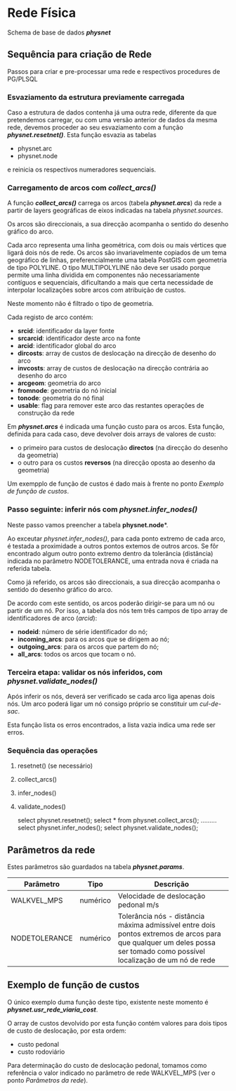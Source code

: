 
# Rede Física

Schema de base de dados ***physnet***

## Sequência para criação de Rede

Passos para criar e pre-processar uma rede e respectivos procedures de PG/PLSQL

### Esvaziamento da estrutura previamente carregada

Caso a estrutura de dados contenha já uma outra rede, diferente da que pretendemos carregar, ou com uma versão anterior de dados da mesma rede, devemos proceder ao seu esvaziamento com a função ***physnet.resetnet()***. Esta função esvazia as tabelas

- physnet.arc
- physnet.node

e reinicia os respectivos numeradores sequenciais.


### Carregamento de arcos com *collect_arcs()*

A função ***collect_arcs()*** carrega os arcos (tabela ***physnet.arcs***) da rede a partir de layers geográficas de eixos indicadas na tabela *physnet.sources*.

Os arcos são direccionais, a sua direcção acompanha o sentido do desenho gráfico do arco.

Cada arco representa uma linha geométrica, com dois ou mais vértices que ligará dois nós de rede. Os arcos são invariavelmente copiados de um tema geográfico de linhas, preferencialmente uma tabela PostGIS com geometria de tipo POLYLINE. O tipo MULTIPOLYLINE não deve ser usado porque permite uma linha dividida em componentes não necessariamente contíguos e sequenciais, dificultando a mais que certa necessidade de interpolar localizações sobre arcos com atribuição de custos.

Neste momento não é filtrado o tipo de geometria.

Cada registo de arco contém:

- **srcid**: identificador da layer fonte
- **srcarcid**: identificador deste arco na fonte
- **arcid**: identificador global do arco
- **dircosts**: array de custos de deslocação na direcção de desenho do arco
- **invcosts**: array de custos de deslocação na direcção contrária ao desenho do arco
- **arcgeom**: geometria do arco
- **fromnode**: geometria do nó inicial
- **tonode**: geometria do nó final
- **usable**: flag para remover este arco das restantes operações de construção da rede

Em ***physnet.arcs*** é indicada uma função custo para os arcos. Esta função, definida para cada caso, deve devolver dois arrays de valores de custo:
- o primeiro para custos de deslocação **directos** (na direcção do desenho da geometria)
- o outro para os custos **reversos** (na direcção oposta ao desenho da geometria)

Um exempplo de função de custos é dado mais à frente no ponto *Exemplo de função de custos*.

### Passo seguinte: inferir nós com *physnet.infer_nodes()*

Neste passo vamos preencher a tabela **physnet.node***.

Ao exceutar *physnet.infer_nodes()*, para cada ponto extremo de cada arco, é testada a proximidade a outros pontos extemos de outros arcos. Se fôr encontrado algum outro ponto extremo dentro da tolerância (distância) indicada no parâmetro NODETOLERANCE, uma entrada nova é criada na referida tabela.

Como já referido, os arcos são direccionais, a sua direcção acompanha o sentido do desenho gráfico do arco.

De acordo com este sentido, os arcos poderão dirigir-se para um nó ou partir de um nó. Por isso, a tabela dos nós tem três campos de tipo array de identificadores de arco (*arcid*):

- **nodeid**: número de série identificador do nó;
- **incoming_arcs**: para os arcos que se dirigem ao nó;
- **outgoing_arcs**: para os arcos que partem do nó;
- **all_arcs**: todos os arcos que tocam o nó.

### Terceira etapa: validar os nós inferidos, com *physnet.validate_nodes()*

Após inferir os nós, deverá ser verificado se cada arco liga apenas dois nós. Um arco poderá ligar um nó consigo próprio se constituir um *cul-de-sac*.

Esta função lista os erros encontrados, a lista vazia indica uma rede ser erros.

### Sequência das operações

1. resetnet() (se necessário)
1. collect_arcs()
1. infer_nodes()
1. validate_nodes()


    select physnet.resetnet();
    select * from physnet.collect_arcs();
    .........
    select physnet.infer_nodes();
    select physnet.validate_nodes();


## Parâmetros da rede

Estes parâmetros são guardados na tabela ***physnet.params***.

| Parâmetro | Tipo | Descrição |
|-----------|------|-------|
|WALKVEL_MPS| numérico | Velocidade de deslocação pedonal m/s |
|NODETOLERANCE | numérico | Tolerância nós - distância máxima admissível entre dois pontos extremos de arcos para que qualquer um deles possa ser tomado como possível localização de um nó de rede |

## Exemplo de função de custos

O único exemplo duma função deste tipo, existente neste momento é ***physnet.usr_rede_viaria_cost***.

O array de custos devolvido por esta função contém valores para dois tipos de custo de deslocação, por esta ordem:
- custo pedonal
- custo rodoviário

Para determinação do custo de deslocação pedonal, tomamos como referência o valor indicado no parâmetro de rede WALKVEL_MPS (ver o ponto *Parâmetros da rede*).
